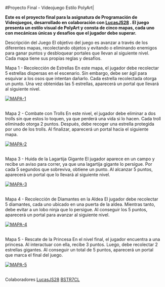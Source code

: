 #Proyecto Final - Videojuego Estilo PolyArt|

**Este es el proyecto final para la asignatura de Programación de Videojuegos, desarrollado en colaboración con [LucasJS28](https://github.com/LucasJS28) . El juego presenta un estilo visual de PolyArt y consta de cinco mapas, cada uno con mecánicas únicas y desafíos que el jugador debe superar.**

Descripción del Juego
El objetivo del juego es avanzar a través de los diferentes mapas, recolectando objetos y evitando o eliminando enemigos para ganar puntos y desbloquear portales que llevan al siguiente nivel. Cada mapa tiene sus propias reglas y desafíos.

Mapa 1 - Recolección de Estrellas
En este mapa, el jugador debe recolectar 5 estrellas dispersas en el escenario. Sin embargo, debe ser ágil para esquivar a los osos que intentan dañarlo. Cada estrella recolectada otorga un punto. Una vez obtenidas las 5 estrellas, aparecerá un portal que llevará al siguiente nivel.

<a href="https://postimages.org/" target="_blank"><img src="https://i.postimg.cc/zvxs2bKg/MAPA-1.png" alt="MAPA-1"/></a><br/><br/>

Mapa 2 - Combate con Trolls
En este nivel, el jugador debe eliminar a dos trolls sin que estos lo toquen, ya que perderá una vida si lo hacen. Cada troll eliminado otorga 2 puntos. Después, debe recoger una estrella protegida por uno de los trolls. Al finalizar, aparecerá un portal hacia el siguiente mapa.

<a href="https://postimages.org/" target="_blank"><img src="https://i.postimg.cc/c4bqQ3sq/MAPA-2.png" alt="MAPA-2"/></a><br/><br/>

Mapa 3 - Huida de la Lagartija Gigante
El jugador aparece en un campo y recibe un aviso para correr, ya que una lagartija gigante lo persigue. Por cada 5 segundos que sobreviva, obtiene un punto. Al alcanzar 5 puntos, aparecerá un portal que lo llevará al siguiente nivel.

<a href="https://postimages.org/" target="_blank"><img src="https://i.postimg.cc/PfKn5c95/MAPA-3.png" alt="MAPA-3"/></a><br/><br/>

Mapa 4 - Recolección de Diamantes en la Aldea
El jugador debe recolectar 5 diamantes, cada uno ubicado en una puerta de la aldea. Mientras tanto, debe evitar a un lobo ninja que lo persigue. Al conseguir los 5 puntos, aparecerá un portal para avanzar al siguiente nivel.

<a href="https://postimages.org/" target="_blank"><img src="https://i.postimg.cc/9FM5RbHt/MAPA-4.png" alt="MAPA-4"/></a><br/><br/>

Mapa 5 - Rescate de la Princesa
En el nivel final, el jugador encuentra a una princesa. Al interactuar con ella, recibe 3 puntos. Luego, debe recolectar 2 estrellas gigantes. Al conseguir un total de 5 puntos, aparecerá un portal que marca el final del juego.

<a href="https://postimages.org/" target="_blank"><img src="https://i.postimg.cc/CxB3JK1R/MAPA-5.png" alt="MAPA-5"/></a><br/><br/>

Colaboradores
[LucasJS28](https://github.com/LucasJS28)
[BSTR7CL](https://github.com/BSTR7)
